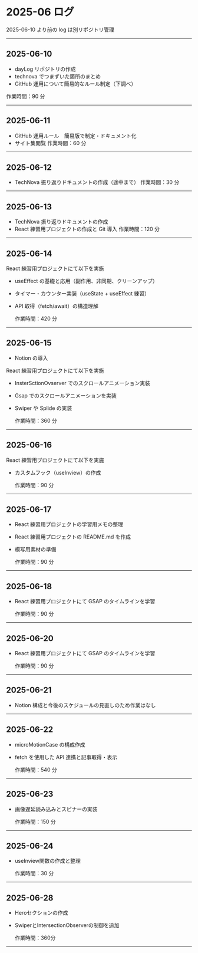 # 2025-06 ログ

2025-06-10 より前の log は別リポジトリ管理

---

## 2025-06-10

- dayLog リポジトリの作成
- technova でつまずいた箇所のまとめ
- GitHub 運用について簡易的なルール制定（下調べ）

作業時間：90 分

---

## 2025-06-11

- GitHub 運用ルール　簡易版で制定・ドキュメント化
- サイト集閲覧
  作業時間：60 分

---

## 2025-06-12

- TechNova 振り返りドキュメントの作成（途中まで）
  作業時間：30 分

---

## 2025-06-13

- TechNova 振り返りドキュメントの作成
- React 練習用プロジェクトの作成と Git 導入
  作業時間：120 分

---

## 2025-06-14

React 練習用プロジェクトにて以下を実施

- useEffect の基礎と応用（副作用、非同期、クリーンアップ）
- タイマー・カウンター実装（useState + useEffect 練習）
- API 取得（fetch/await）の構造理解

  作業時間：420 分

---

## 2025-06-15

- Notion の導入

React 練習用プロジェクトにて以下を実施

- InsterSctionOvserver でのスクロールアニメーション実装
- Gsap でのスクロールアニメーションを実装
- Swiper や Splide の実装

  作業時間：360 分

---

## 2025-06-16

React 練習用プロジェクトにて以下を実施

- カスタムフック（useInview）の作成

  作業時間：90 分

---

## 2025-06-17

- React 練習用プロジェクトの学習用メモの整理
- React 練習用プロジェクトの README.md を作成
- 模写用素材の準備

  作業時間：90 分

---

## 2025-06-18

- React 練習用プロジェクトにて GSAP のタイムラインを学習

  作業時間：90 分

---

## 2025-06-20

- React 練習用プロジェクトにて GSAP のタイムラインを学習

  作業時間：90 分

---

## 2025-06-21

- Notion 構成と今後のスケジュールの見直しのため作業はなし

---

## 2025-06-22

- microMotionCase の構成作成
- fetch を使用した API 連携と記事取得・表示

  作業時間：540 分

---

## 2025-06-23

- 画像遅延読み込みとスピナーの実装

  作業時間：150 分

---

## 2025-06-24

- useInview関数の作成と整理

  作業時間：30 分

---

## 2025-06-28

- Heroセクションの作成
- SwiperとIntersectionObserverの制御を追加

  作業時間：360分

---
